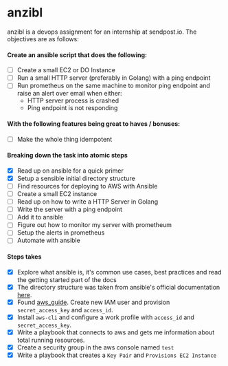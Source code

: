 # anzibl

anzibl is a devops assignment for an internship at sendpost.io. The objectives are as follows:

#### Create an ansible script that does the following:

- [ ] Create a small EC2 or DO Instance
- [ ] Run a small HTTP server (preferably in Golang) with a ping endpoint
- [ ] Run prometheus on the same machine to monitor ping endpoint and raise an alert over email when either:
	- HTTP server process is crashed
	- Ping endpoint is not responding

#### With the following features being great to haves / bonuses:

- [ ] Make the whole thing idempotent

#### Breaking down the task into atomic steps

- [x] Read up on ansible for a quick primer
- [x] Setup a sensible initial directory structure
- [ ] Find resources for deploying to AWS with Ansible
- [ ] Create a small EC2 instance
- [ ] Read up on how to write a HTTP Server in Golang
- [ ] Write the server with a ping endpoint
- [ ] Add it to ansible
- [ ] Figure out how to monitor my server with prometheum
- [ ] Setup the alerts in prometheus
- [ ] Automate with ansible

#### Steps takes

- [x] Explore what ansible is, it's common use cases, best practices and read the getting started part of the docs
- [x] The directory structure was taken from ansible's official documentation [here](https://docs.ansible.com/ansible/latest/user_guide/sample_setup.html#sample-directory-layout).
- [x] Found [aws_guide](https://docs.ansible.com/ansible/latest/scenario_guides/guide_aws.html). Create new IAM user and provision `secret_access_key` and `access_id`.
- [x] Install `aws-cli` and configure a work profile with `access_id` and `secret_access_key`.
- [x] Write a playbook that connects to aws and gets me information about total running resources.
- [x] Create a security group in the aws console named `test`
- [x] Write a playbook that creates a `Key Pair` and `Provisions EC2 Instance`

<!-- - [x] The directory structure was taken from ansible's official documentation [here](https://docs.ansible.com/ansible/latest/user_guide/sample_setup.html#sample-directory-layout). -->
